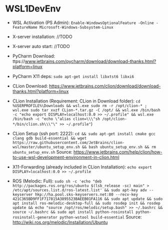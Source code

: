 # WSL1DevEnv

- WSL Activation (PS Admin): `Enable-WindowsOptionalFeature -Online -FeatureName Microsoft-Windows-Subsystem-Linux`

- X-server installation: //TODO

- X-server auto start: //TODO

- PyCharm Download: ttps://www.jetbrains.com/pycharm/download/download-thanks.html?platform=linux

- PyCharm X11 deps: `sudo apt-get install libxtst6 libxi6`

- CLion Download: https://www.jetbrains.com/clion/download/download-thanks.html?platform=linux

- CLion Installation (Requirement: CLion in Download folder): `cd %USERPROFILE%\Downloads && wsl.exe sudo rm -r /opt/clion-* ; wsl.exe sudo tar xvzf CLion-*.tar.gz -C /opt/ && wsl.exe /bin/bash -c "echo export DISPLAY=localhost:0.0 >> ~/.profile" && wsl.exe /bin/bash -c "echo \"alias clion=\\\"sh /opt/clion-*/bin/clion.sh\\\"\" >> ~/.profile"`)

- CLion Setup (ssh port: 2222): `cd && sudo apt-get install cmake gcc clang gdb build-essential && wget https://raw.githubusercontent.com/JetBrains/clion-wsl/master/ubuntu_setup_env.sh && bash ubuntu_setup_env.sh && rm ubuntu_setup_env.sh`
Source: https://www.jetbrains.com/help/clion/how-to-use-wsl-development-environment-in-clion.html

- X11-Forwarding (already included in CLion Installation): `echo export DISPLAY=localhost:0.0 >> ~/.profile`

- ROS (Melodic: Full): `sudo sh -c 'echo "deb http://packages.ros.org/ros/ubuntu $(lsb_release -sc) main" > /etc/apt/sources.list.d/ros-latest.list' && sudo apt-key adv --keyserver hkp://ha.pool.sks-keyservers.net:80 --recv-key 421C365BD9FF1F717815A3895523BAEEB01FA116 && sudo apt update && sudo apt install ros-melodic-desktop-full && sudo rosdep init && rosdep update && echo "source /opt/ros/melodic/setup.bash" >> ~/.bashrc && source ~/.bashrc && sudo apt install python-rosinstall python-rosinstall-generator python-wstool build-essential`
Source: http://wiki.ros.org/melodic/Installation/Ubuntu

